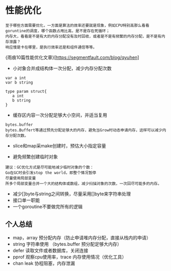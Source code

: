 # 性能优化
``` ###
至于哪些方面需要优化，一方面是算法的效率还要就是现象，例如CPU特别高那么看看goruntine的调度，哪个函数占用比高，是不是存在死循环；  
内存大，看看是不是有大的内存分配没有及时回收，或者是不是有频繁的内存分配，是不是有内存泄露？
响应慢是卡在哪里，是执行效率还是和组件通信等等。
```

{雨痕10篇性能优化文章}[https://segmentfault.com/blog/qyuhen]

- 小对象合并成结构体一次分配，减少内存分配次数
```
var a int 
var b string

type param struct{
   a int
   b string
}
```
-  缓存区内容一次分配足够大小空间，并适当复用
```
bytes.buffer  
bytes.Buffert等通过预先分配足够大的内存，避免当Grow时动态申请内存，这样可以减少内存分配次数。
```
- slice和map采make创建时，预估大小指定容量

- 避免频繁创建临时对象
```
建议：GC优化方式是尽可能地减少临时对象的个数：
Go在GC时会引发stop the world，即整个情况暂停  
尽量使用局部变量
所多个局部变量合并一个大的结构体或数组，减少扫描对象的次数，一次回尽可能多的内存。
```
- 减少[]byte与string之间转换，尽量采用[]byte来字符串处理
- 接口单一职能
- 一个goroutine不要做完所有的逻辑

## 个人总结

- map，array 预分配内存（防止申请堆内存分配，直接从栈内的申请）
- string 字符串使用 （bytes.buffer  预分配足够大内存）
- defer 读取文件或者数据库，关闭连接
- pprof 观察cpu使用率，trace 内存使用情况（优化工具）
- chan leak 协程阻塞，内存泄漏
